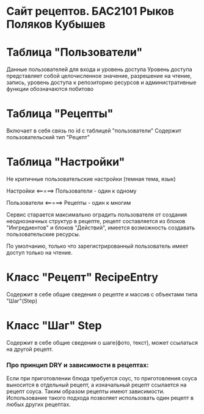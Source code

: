 Сайт рецептов.
БАС2101 Рыков Поляков Кубышев
=====

# Таблица "Пользователи"
Данные пользователей для входа и уровень доступа
Уровень доступа представляет собой целочисленное значение, разрешение на чтение, запись, уровень доступа к репозиторию ресурсов и административные функции обозначаются побитово

# Таблица "Рецепты"
Включает в себя связь по id с таблицей "пользователи"
Содержит пользовательский тип "Рецепт"

# Таблица "Настройки"
Не критичные пользовательские настройки (темная тема, язык)

Настройки <=====> Пользователи - один к одному

Пользователи <=====> Рецепты - один к многим

Сервис старается максимально оградить пользователя от создания неоднозначных структур в рецепте, рецепт составляется  из блоков "Ингредиентов" и блоков "Действий", имеется возможность создавать пользовательские ресурсы.

По умолчанию, только что зарегистрированный пользователь имеет доступ только на чтение.

# Класс "Рецепт" RecipeEntry
Содержит в себе общие сведения о рецепте и массив с объектами типа "Шаг"(Step)

# Класс "Шаг" Step
Содержит в себе общие сведения о шаге(фото, текст), может ссылаться на другой рецепт.

### Про принцип DRY и зависимости в рецептах:
Если при приготовлении блюда требуется соус, то приготовления соуса выносится в отдельный рецепт, а изначальный рецепт ссылается на рецепт соуса. 
Таким образом рецепты имеют зависимости.
Использование такого подхода позволяет использовать один рецепт в любых других рецептах.
